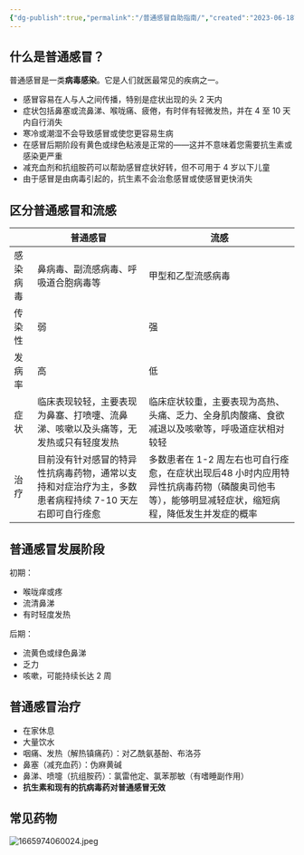 ```yaml
---
{"dg-publish":true,"permalink":"/普通感冒自助指南/","created":"2023-06-18T16:33:24.618+08:00","updated":"2024-03-31T20:08:44.274+08:00"}
---
```


## 什么是普通感冒？

普通感冒是一类**病毒感染**。它是人们就医最常见的疾病之一。  
- 感冒容易在人与人之间传播，特别是症状出现的头 2 天内  
- 症状包括鼻塞或流鼻涕、喉咙痛、疲倦，有时伴有轻微发热，并在 4 至 10 天内自行消失  
- 寒冷或潮湿不会导致感冒或使您更容易生病  
- 在感冒后期阶段有黄色或绿色粘液是正常的——这并不意味着您需要抗生素或感染更严重  
- 减充血剂和抗组胺药可以帮助感冒症状好转，但不可用于 4 岁以下儿童  
- 由于感冒是由病毒引起的，抗生素不会治愈感冒或使感冒更快消失
## 区分普通感冒和流感

|          | 普通感冒                                                     | 流感                                                         |
| -------- | ------------------------------------------------------------ | ------------------------------------------------------------ |
| 感染病毒 | 鼻病毒、副流感病毒、呼吸道合胞病毒等                         | 甲型和乙型流感病毒                                           |
| 传染性   | 弱                                                           | 强                                                           |
| 发病率   | 高                                                           | 低                                                           |
| 症状     | 临床表现较轻，主要表现为鼻塞、打喷嚏、流鼻涕、咳嗽以及头痛等，无发热或只有轻度发热 | 临床症状较重，主要表现为高热、头痛、乏力、全身肌肉酸痛、食欲减退以及咳嗽等，呼吸道症状相对较轻 |
| 治疗     | 目前没有针对感冒的特异性抗病毒药物，通常以支持和对症治疗为主，多数患者病程持续 7-10 天左右即可自行痊愈 | 多数患者在 1-2 周左右也可自行痊愈，在症状出现后48 小时内应用特异性抗病毒药物（磷酸奥司他韦等），能够明显减轻症状，缩短病程，降低发生并发症的概率 |

## 普通感冒发展阶段

初期：
- 喉咙痒或疼
- 流清鼻涕
- 有时轻度发热

后期：

- 流黄色或绿色鼻涕
- 乏力
- 咳嗽，可能持续长达 2 周

## 普通感冒治疗

- 在家休息
- 大量饮水
- 咽痛、发热（解热镇痛药）：对乙酰氨基酚、布洛芬
- 鼻塞（减充血药）：伪麻黄碱
- 鼻涕、喷嚏（抗组胺药）：氯雷他定、氯苯那敏（有嗜睡副作用）
- **抗生素和现有的抗病毒药对普通感冒无效**

## 常见药物

![1665974060024.jpeg](/img/user/Pic/1665974060024.jpeg)